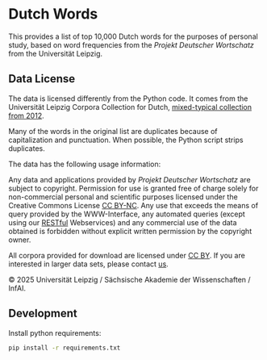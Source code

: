# Dutch Words

This provides a list of top 10,000 Dutch words for the purposes of personal study,
based on word frequencies from the *Projekt Deutscher Wortschatz* from the
Universität Leipzig.

## Data License

The data is licensed differently from the Python code.
It comes from the Universität Leipzig Corpora Collection for Dutch,
[mixed-typical collection from 2012](https://wortschatz.uni-leipzig.de/en/download/Dutch).

Many of the words in the original list are duplicates because of capitalization
and punctuation. When possible, the Python script strips duplicates.

The data has the following usage information:

Any data and applications provided by *Projekt Deutscher Wortschatz* are subject
to copyright. Permission for use is granted free of charge solely for
non-commercial personal and scientific purposes licensed under the
Creative Commons License [CC BY-NC](http://creativecommons.org/licenses/by-nc/4.0/).
Any use that exceeds the means of query provided by the WWW-Interface, any
automated queries (except using our [RESTful](http://api.corpora.uni-leipzig.de/)
Webservices) and any commercial use of the data obtained is forbidden without
explicit written permission by the copyright owner.

All corpora provided for download are licensed under
[CC BY](http://creativecommons.org/licenses/by/4.0/). If you are interested in
larger data sets, please contact [us](mailto:wort@informatik.uni-leipzig.de).

© 2025 Universität Leipzig / Sächsische Akademie der Wissenschaften / InfAI.

## Development

Install python requirements:

```sh
pip install -r requirements.txt
```
